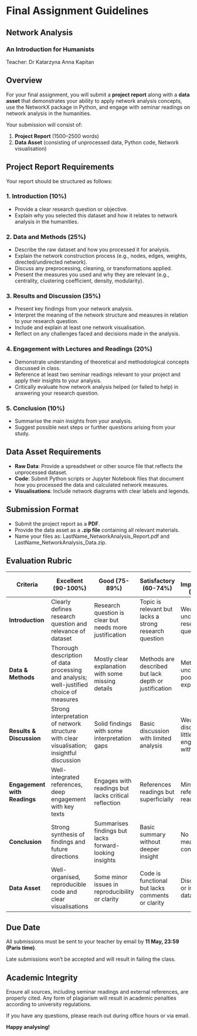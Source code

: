 # Final Assignment Guidelines

## Network Analysis
### An Introduction for Humanists 

Teacher: Dr Katarzyna Anna Kapitan

## **Overview**

For your final assignment, you will submit a **project report** along with a **data asset** that demonstrates your ability to apply network analysis concepts, use the NetworkX package in Python, and engage with seminar readings on network analysis in the humanities.

Your submission will consist of:

1. **Project Report** (1500–2500 words)   
2. **Data Asset** (consisting of unprocessed data, Python code, Network visualisation) 

## **Project Report Requirements**

Your report should be structured as follows:

### **1\. Introduction (10%)**

* Provide a clear research question or objective.   
* Explain why you selected this dataset and how it relates to network analysis in the humanities. 

### **2\. Data and Methods (25%)**

* Describe the raw dataset and how you processed it for analysis.   
* Explain the network construction process (e.g., nodes, edges, weights, directed/undirected network).   
* Discuss any preprocessing, cleaning, or transformations applied.   
* Present the measures you used and why they are relevant (e.g., centrality, clustering coefficient, density, modularity). 

### **3\. Results and Discussion (35%)**

* Present key findings from your network analysis.   
* Interpret the meaning of the network structure and measures in relation to your research question.   
* Include and explain at least one network visualisation.   
* Reflect on any challenges faced and decisions made in the analysis. 

### **4\. Engagement with Lectures and Readings (20%)**

* Demonstrate understanding of theoretical and methodological concepts discussed in class.   
* Reference at least two seminar readings relevant to your project and apply their insights to your analysis.   
* Critically evaluate how network analysis helped (or failed to help) in answering your research question. 

### **5\. Conclusion (10%)**

* Summarise the main insights from your analysis.   
* Suggest possible next steps or further questions arising from your study. 

## **Data Asset Requirements**

* **Raw Data**: Provide a spreadsheet or other source file that reflects the unprocessed dataset.   
* **Code**: Submit Python scripts or Jupyter Notebook files that document how you processed the data and calculated network measures.   
* **Visualisations**: Include network diagrams with clear labels and legends. 

## **Submission Format**

* Submit the project report as a **PDF**.   
* Provide the data asset as a **.zip file** containing all relevant materials.   
* Name your files as: LastName\_NetworkAnalysis\_Report.pdf and LastName\_NetworkAnalysis\_Data.zip. 


## **Evaluation Rubric**

| Criteria | Excellent (90-100%) | Good (75-89%) | Satisfactory (60-74%) | Needs Improvement (\<60%) |
| ----- | ----- | ----- | ----- | ----- |
| **Introduction** | Clearly defines research question and relevance of dataset | Research question is clear but needs more justification | Topic is relevant but lacks a strong research question | Weak or unclear research question |
| **Data & Methods** | Thorough description of data processing and analysis; well-justified choice of measures | Mostly clear explanation with some missing details | Methods are described but lack depth or justification | Methods unclear or poorly explained |
| **Results & Discussion** | Strong interpretation of network structure with clear visualisation; insightful discussion | Solid findings with some interpretation gaps | Basic discussion with limited analysis | Weak discussion, little engagement with findings |
| **Engagement with Readings** | Well-integrated references, deep engagement with key texts | Engages with readings but lacks critical reflection | References readings but superficially | Minimal or no reference to readings |
| **Conclusion** | Strong synthesis of findings and future directions | Summarises findings but lacks forward-looking insights | Basic summary without deeper insight | No meaningful conclusion |
| **Data Asset** | Well-organised, reproducible code and clear visualisations | Some minor issues in reproducibility or clarity | Code is functional but lacks comments or clarity | Disorganised or incomplete data assets |


## **Due Date**

All submissions must be sent  to your teacher by email by **11 May, 23:59 (Paris time)**.

Late submissions won’t be accepted and will result in failing the class. 

## **Academic Integrity**

Ensure all sources, including seminar readings and external references, are properly cited. Any form of plagiarism will result in academic penalties according to university regulations.

If you have any questions, please reach out during office hours or via email. 

**Happy analysing!**

